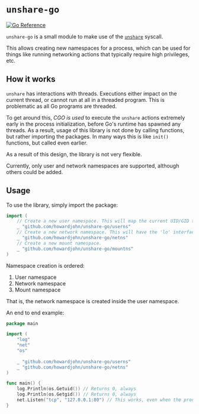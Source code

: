 # `unshare-go`

[![Go Reference](https://pkg.go.dev/badge/github.com/howardjohn/unshare-go.svg)](https://pkg.go.dev/github.com/howardjohn/unshare-go)

`unshare-go` is a small module to make use of the [`unshare`](https://man7.org/linux/man-pages/man2/unshare.2.html) syscall.

This allows creating new namespaces for a process, which can be used for things like running networking actions that typically require high privileges, etc.

## How it works

`unshare` has interactions with threads. Executions either impact on the current thread, or cannot run at all in a threaded program.
This is problematic as all Go programs are threaded.

To get around this, *CGO is used* to execute the `unshare` actions extremely early in the process initialization, before Go's runtime has spawned any threads.
As a result, usage of this library is not done by calling functions, but rather importing the packages.
In many ways this is like `init()` functions, but called even earlier.

As a result of this design, the library is not very flexible.

Currently, only user and network namespaces are supported, although others could be added.

## Usage

To use the library, simply import the package:

```go
import (
	// Create a new user namespace. This will map the current UID/GID to 0.
	_ "github.com/howardjohn/unshare-go/userns"
	// Create a new network namespace. This will have the 'lo' interface ready but nothing else.
	_ "github.com/howardjohn/unshare-go/netns"
	// Create a new mount namespace.
	_ "github.com/howardjohn/unshare-go/mountns"
)
```

Namespace creation is ordered:

1. User namespace
2. Network namespace
3. Mount namespace

That is, the network namespace is created inside the user namespace.

An end to end example:

```go
package main

import (
	"log"
	"net"
	"os"
	
	_ "github.com/howardjohn/unshare-go/userns"
	_ "github.com/howardjohn/unshare-go/netns"
)

func main() {
	log.Println(os.Getuid()) // Returns 0, always
	log.Println(os.Getgid()) // Returns 0, always
	net.Listen("tcp", "127.0.0.1:80") // This works, even when the process is not run as root.
}
```
